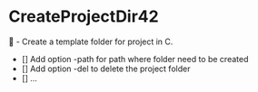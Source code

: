 # CreateProjectDir42
📂 - Create a template folder for project in C.

- [] Add option -path for path where folder need to be created
- [] Add option -del to delete the project folder
- [] ...
